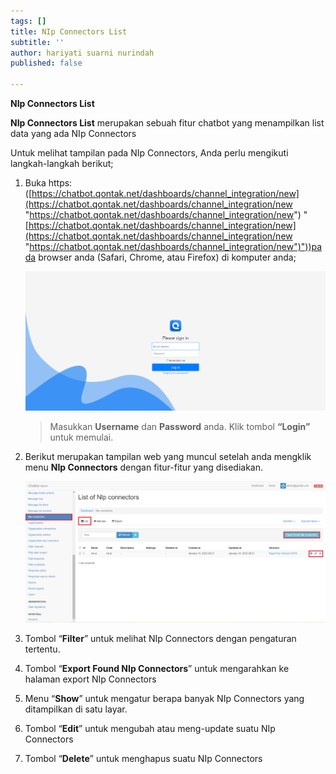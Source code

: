 ```yaml
---
tags: []
title: NIp Connectors List
subtitle: ''
author: hariyati suarni nurindah
published: false

---
```

**NIp Connectors List**

**NIp Connectors List** merupakan sebuah fitur chatbot yang menampilkan list data yang ada NIp Connectors

Untuk melihat tampilan pada NIp Connectors, Anda perlu mengikuti langkah-langkah berikut;

1. Buka https: ([https://chatbot.qontak.net/dashboards/channel_integration/new](https://chatbot.qontak.net/dashboards/channel_integration/new "https://chatbot.qontak.net/dashboards/channel_integration/new") "[https://chatbot.qontak.net/dashboards/channel_integration/new](https://chatbot.qontak.net/dashboards/channel_integration/new "https://chatbot.qontak.net/dashboards/channel_integration/new")"))pada browser anda (Safari, Chrome, atau Firefox) di komputer anda;

   ![](/uploads/channell.PNG)

   > Masukkan **Username** dan **Password** anda. Klik tombol **“Login”** untuk memulai.
2. Berikut merupakan tampilan web yang muncul setelah anda mengklik menu **NIp Connectors** dengan fitur-fitur yang disediakan.

   ![](/uploads/nip-update1.PNG)
3. Tombol “**Filter**” untuk melihat NIp Connectors dengan pengaturan tertentu.
4. Tombol “**Export Found  NIp Connectors**” untuk mengarahkan ke halaman export  NIp Connectors
5. Menu “**Show**” untuk mengatur berapa banyak  NIp Connectors yang ditampilkan di satu layar.
6. Tombol “**Edit**” untuk mengubah atau meng-update suatu  NIp Connectors
7. Tombol “**Delete**” untuk menghapus suatu  NIp Connectors